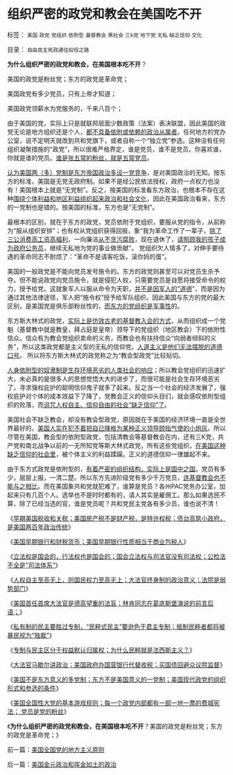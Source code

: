 # 组织严密的政党和教会在美国吃不开

标签： `美国` `政党` `党组织` `依附型` `基督教会` `黑社会` `三k党` `地下党` `无私` `缺乏信仰` `文化` 

目录： `自由民主宪政通往奴役之路`

**为什么组织严密的政党和教会，在美国根本吃不开**？

美国的政党是粉丝党；东方的政党是革命党；

美国政党有多少党员，只有上帝才知道；

美国政党领薪水为党服务的，千来八百个；



由于美国的党，实际上只是就联邦层面少数政策（法案）表决联盟，因此美国的政党无论是地方组织还是个人，[都不具备依附或依赖的政治从属者](../../../2011/3/17/为什么美国没有重蹈罗马帝国覆辙？.md)。任何地方的党办公室，说不定明天就改到共和党旗下，或者自称一个“独立党”参选。这种没有任何组织凝聚措施的“政党”，所以很难严格界定，谁是党员，谁不是党员。你喜欢谁，你就是谁的党员。[谁是张五常的粉丝，就是五常党员](../../../2011/1/25/凯恩斯是庇古的“通往奴役之路”.md)。

[认为美国两（多）党制是东方帝国政治多设一党竞争](../../../2010/8/15/罗马帝国：“地方主义”不是魔鬼；“多党制”未必民主.md)，是对美国政治的无知。按东方的标准，美国是无党无政府制。如果不是经公民依法授权，政府一点权力也没有！美国根本上就是“无党制”。反之，按美国的标准看东方政治，也根本不存在这种[围绕个体利益和地区利益组织起来政治和社会文化](../../../2010/8/13/罗马帝国缺人权法永远不可能实现工业革命.md)，因此在美国政治看来，东方的一党制也是错的。按美国的标准，东方也是“无党制”。

最根本的区别，就在于东方的政党，党员依附于党组织，要服从党的指令，从前称为“服从组织安排”；也有权从党组织获得回报，象“我为革命工作了一辈子，[除了三公消费高工资高福利](../../../2010/8/3/国家重视医疗重视教育结果是贵得受不了.md)，一向廉洁[从不贪污腐败](../../../2010/1/4/贪官是问题，却不是大问题.md)，现在退休了，[请照顾我的孩子成为政府公务员](../../../2009/12/9/父母天性能被道德约束吗？.md)，继续无私地为党的事业做贡献”。
党组织欠人情多了，对伸手要待遇的革命同志不耐烦了：“革命不是请客吃饭，滚你妈的蛋”。

美国的一般政党是不能向党员发号施令的。东方的政党则甚至可以对党员生杀予夺。但不能说政党向党员施令，就是侵犯人权，只需要党员是自愿将接受命令的权力，授予给党。这就象军人以服从命令为天职，[并不是因军人的“道德](../../../2010/3/10/军人牺牲是无私吗？.md)”，而是因为通过其他法律途径，军人把“施令权”授予给军队组织。因此美国与东方的党的最大区别，是美国党是俱乐部粉丝性的，[而东方的党组织是军事性](../../../2010/12/20/“开明专制”不可能长期稳定.md)的。

东方斯大林式的政党，[实际上是仿效古老的基督教入会的方式](../../../2010/12/20/拜占庭基督教会猴王争霸战.md)，从而组织成一个党魁（基督教中就是教皇，拜占庭是皇帝）领导下的党组织（地区教会）下的依附性信众。信众有为教会党组织卖命的义务，而教会也有扶持信众“向弱者倾斜的义务”，所以这类政党都是主义型的无私的信仰党。[人道主义是他们无法摆脱的道德口号](../../../2011/1/26/人权不是人道，人道透支人权.md)。
所以将东方斯大林式的政党称之为“教会型政党”比较贴切。

[人身依附型的奴隶制是生存环境恶劣的人类社会的响应](../../../2011/3/31/奴隶制是生存环境恶化预期的应急机制.md)；所以教会党组织的迅速扩大，未必真的是很多人的思想觉悟大大的进步了，而很可能是社会生存环境恶劣了，寻求强权庇护的聪明信仰鬼子就多了起来。反之当一个社会的经济发展了，强权庇护对个体的成本效益下了降了，党教会正义的信仰头目们，就会感叹依附型组织的败落，而[诅咒人权自主、信仰自由的社会“缺乏信仰”了](../../../2010/5/6/为什么“缺乏信仰”的社会总是生机勃勃？.md)。

美国社会不缺乏教会，却没有教会型政党，原因就在于美国的经济环境一直是全世界最好的，[美国人实在犯不着把自已降格为某种正义领导颐指气使的小炮灰](../../../2011/5/5/奴隶主大多数是仁慈的，道德是高尚的.md)。所以尽管在美国，教会型的依附型政党，包括清教会等基督教会在内，还有三K党，共产党和南北战争以前的一无所知党等斯大林式政党，所有这些党组织，[在美国这种缺乏信仰的社会里](../../../2010/12/28/拜上帝教的“缺乏信仰”和“全盘西化”.md)，被个体主义的利益蹂躏。正义的道德信仰一律雄起不来。

由于东方式政党是依附型的，[有着严密的组织结构，实际上是国中之国](../../../2010/12/16/马克思主义是基督教分支；基督教是原始斯大林政党.md)。党员有多少，层层上报，一清二楚。所以东方先进阶级党有多少千万党员，[连基督教会也不能与之相比](../../../2010/11/15/最成功的“死亡计划”，犹太教基督派教会成型.md)。而在美国象共和党就犯难了，谁算是党员？各州PAC党务办公室，加起来只有几百个人。选举也不是时时都有的，请人其实是雇佣工。那么如果选民不算，除了已经当选的官，谁是党员呢？共和党民主党各有多少员，谁也说不清！

《[早期美国税收和关税；美国房产税不是财产税，是特许权税；债台高筑小政府，是美国两百年政治传统](../../../2011/5/10/美国房产税不是财产税.md)》

《[美国早期银行和财税货币；美国早期银行性质相当于商业包税人](../../../2011/5/11/美国最高法院“违宪”怎么办？.md)》

《[立法权是国会的，行法权也是国会的；国会立法权与司法官没有司法权；公检法不全是“司法体系”](../../../2011/5/12/美国的司法官没有司法权.md)》

《[人权自主至高无上，则国民权力至高无上；大法官终身制的政治意义；法院是弱势部门](../../../2011/5/12/美国大法官终身制的政治意义.md)》

《[美国首任首席大法官是德高望重的法盲；林肯同志在葛底斯堡演说的前言后语；](../../../2011/5/13/美国首任首席大法官是法盲.md)》

《[私有制的民主要胜过专制，“民粹式民主”要逊色于君主专制；抵制民粹者都将被暴民视为“独裁”](../../../2011/5/13/美英法是用错误的方式推行错误的民主（民粹）.md)》

《[专制与民主区分于权益默认归属权；为什么民粹就是法西斯主义？](../../../2011/5/13/民主取决于默认权益归属权.md)》

《[大法官马歇尔讲政治；美国政府办国营银行代替收税；买国债回避众议院监督](../../../2011/5/14/美国大法官讲政治；美国政府偷税漏税；.md)》

《[美国不是东方意义的多党制；东方不是美国意义的一党制；美国现代政党的组织形式和参选的条件](../../../2011/5/14/美国不是多党制，美国政党组织形式.md)》

《[美国全国性大党的基本游戏规则；每一个政党内部都有一部一地一票的费城宪法；
党员是党的粉丝](../../../2011/5/14/美国全国党的地方主义原则.md)》

《**为什么组织严密的政党和教会，在美国根本吃不开**？美国的政党是粉丝党；东方的政党是革命党；》

前一篇：[美国全国党的地方主义原则](../../../2011/5/14/美国全国党的地方主义原则.md)

后一篇：[美国金元政治和挥金如土的政治](../../../2011/5/15/美国金元政治和挥金如土的政治.md)
